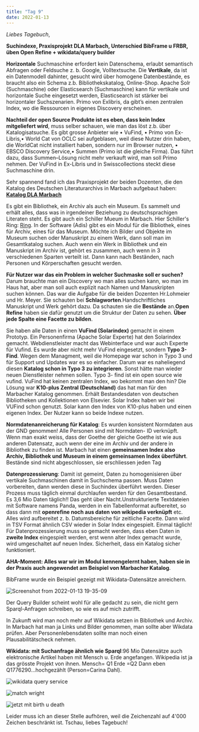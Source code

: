 ```yaml
---
title: "Tag 9"
date: 2022-01-13
---
```

_Liebes Tagebuch_,


**Suchindexe, Praxisprojekt DLA Marbach, Unterschied BibFrame u FRBR, üben Open Refine + wikidata/query builder**


**Horizontale** Suchmaschine erfordert kein Datenschema, erlaubt semantisch Abfragen oder Feldsuche z. b. Google, Volltextsuche. 
Die **Vertikale**, da ist ein Datenmodell dahinter, gesucht wird über homogene Datenbestände, es braucht also ein Schema z.b. Bibliothekskatalog, Online-Shop. 
Apache Solr (Suchmaschine) oder Elasticsearch (Suchmaschine) kann für vertikale und horizontale Suche eingesetzt werden, Elasticsearch ist stärker bei horizontaler Suchszenarien.
Primo von Exlibris, da gibt’s einen zentralen Index, wo die Ressourcen in eigenes Discovery erscheinen. 

**Nachteil der open Source Produkte ist es eben, dass kein Index mitgeliefert wird**, muss selber schauen, wie man das löst z.b. über Katalogisatsuche.
Es gibt grosse Anbieter wie •	VuFind, •	Primo von Ex- Libris,•	World Cat von OCLC sei aufgeblasen, weil diese Nutzer drin haben, die WorldCat nicht installiert haben, sondern nur im Browser nutzen, •	EBSCO Discovery Service,•	Summen (Primo ist die gleiche Firma). Das führt dazu, dass Summen–Lösung nicht mehr verkauft wird, man soll  Primo nehmen. Der VuFind in Ex-Libris und in Swisscollections steckt diese Suchmaschine drin.

Sehr spannend fand ich das Praxisprojekt der beiden Dozenten, die den Katalog des Deutschen Literaturarchivs in Marbach aufgebaut haben: **[Katalog DLA Marbach](https://www.dla-marbach.de/katalog/)**

Es gibt ein Bibliothek, ein Archiv als auch ein Museum. Es sammelt und erhält alles, dass was in irgendeiner Beziehung zu deutschsprachigen Literaten steht. Es gibt auch ein Schiller Mueum in Marbach. Hier Schiller's Ring: [Ring](https://user-images.githubusercontent.com/90834735/151678861-68d3275d-1b71-44bc-b10e-1af63f3e3bb0.png). 
In der Software (Adis) gibt es ein Modul für die Bibliothek, eines für Archiv, eines für das Museum. Möchte ich Bilder und Objekte im Museum suchen oder Manuskript zu einem Werk, dann soll man im Gesamtkatalog suchen. Auch wenn ein Werk in Bibliothek und ein Manuskript im Archiv ist, gehört es zusammen, auch wenn in 3 verschiedenen Sparten verteilt ist. Dann kann nach Beständen, nach Personen und Körperschaften gesucht werden.

**Für Nutzer war das ein Problem in welcher Suchmaske soll er suchen?**
Darum brauchte man ein Discovery wo man alles suchen kann, wo man im Haus hat, aber man soll auch explizit nach Namen und Manuskripten suchen können. Das war die Aufgabe für die beiden Dozenten Hr.Lohmeier und Hr. Meyer. Sie schauten bei **Schlagworten**.Handschriftliches Manuskript und Werk gehört dazu. Da schauten sie die **Bestände** an.**Open Refine** haben sie dafür genutzt um die Struktur der Daten zu sehen. **Über jede Spalte eine Facette zu bilden**. 

Sie haben alle Daten in einen **VuFind (Solarindex)** gemacht in einem Prototyp. Ein Personenfirma (Apache Solar Experte) hat den Solarindex gemacht. Webdienstleister macht das Webinterface und war auch Experte für Vufind. Es wurde aber nicht mehr VuFind eingesetzt, sondern **Typo 3- Find**. Wegen dem Managment, weil die Homepage war schon in Typo 3 und für Support und Updates war es so einfacher. Darum war es naheliegend diesen **Katalog schon in Typo 3 zu integrieren**. Sonst hätte man wieder neuen Dienstleister nehmen sollen. Typo 3- find ist ein open source wie vufind. VuFind hat keinen zentralen Index, wo bekommt man den hin?  Die Lösung war **K10-plus Zentral (Deutschland)** das hat man für den Marbacher Katalog genommen. Erhält Bestandesdaten von deutschen Bibliotheken und Kollektionen von Elsevier. Solar Index haben wir bei VUFind schon genutzt. Solar kann den Index von K10-plus haben und einen eigenen Index. Der Nutzer kann so beide Indexe nutzen. 

**Normdatenanreicherung für Katalog**: Es wurden konsistent Normdaten aus der GND genommen! Alle Personen sind mit Normdaten- ID verknüpft. Wenn man exakt weiss, dass der Goethe der gleiche Goethe ist wie aus anderen Datensatz, auch wenn der eine im Archiv und der andere in Bibliothek zu finden ist. 
Marbach hat einen **gemeinsamen Index also Archiv, Bibliothek und Museum in einem gemeinsamen Index überführt**. Bestände sind nicht abgeschlossen, sie erschliessen jeden Tag 

**Datenprozessierung**: Damit ist gemeint, Daten zu homogenisieren über vertikale Suchmaschinen damit in Suchschema passen. Muss Daten vorbereiten, dann werden diese in Suchindex überführt werden. Dieser Prozess muss täglich einmal durchlaufen werden für den Gesamtbestand. Es 3,6 Mio Daten täglich!! Das geht über Nacht.Unstrukturierte Textdateien mit Software namens Panda, werden in ein Tabellenformat aufbereitet, so dass dann mit **openrefine noch aus daten von wikipedia verknüpft** etc. Alles wird aufbereitet z. b. Datumsbereiche für zeitliche Facette. Dann wird in TSV Format ähnlich CSV wieder in Solar Index eingespielt. Einmal täglich! Für Datenprozessierung muss so gemacht werden, dass eben Daten in **zweite Index** eingespielt werden, erst wenn alter Index gemacht wurde, wird umgeschaltet auf neuen Index. Sicherheit, dass ein Katalog sicher funktioniert.

**AHA-Moment: Alles war wir im Modul kennengelernt haben, haben sie in der Praxis auch angewendet am Beispiel von Marbacher Katalog**.

BibFrame wurde ein Beispiel gezeigt mit Wikidata-Datensätze anreichern. 
  
![Screenshot from 2022-01-13 19-35-09](https://user-images.githubusercontent.com/90834735/149389924-e2d1b2a8-30b8-4223-85d5-31f8b69cdac2.png)

Der Query Builder scheint wohl für alle gedacht zu sein, die nicht gern Sparql-Anfragen schreiben, so wie es auf mich zutrifft. 

In Zukunft wird man noch mehr auf Wikidata setzen in Bibliothek und Archiv. In Marbach hat man ja Links und Bilder genommen, man sollte aber Wikdata prüfen.
Aber Personenlebensdaten sollte man noch einen Plausabilitätscheck nehmen.

**Wikidata: mit Suchanfrage ähnlich wie Sparql**:96 Mio Datensätze auch elektronische Artikel haben mit Mensch u. Erde angefangen.
Wikipedia ist ja das grösste Projekt von ihnen.
Mensch= Q1
Erde =Q2 
Dann eben Q1776290…hochgezählt (Person=Carina Dahl).
 

![wikidata query service](https://user-images.githubusercontent.com/90834735/150576371-34d44f5b-7340-496b-b449-9fc58ff424e0.png)

![match wright](https://user-images.githubusercontent.com/90834735/151678072-17edba1e-adf5-452f-b2aa-bf29b67ad26c.png)


![jetzt mit birth u  death](https://user-images.githubusercontent.com/90834735/151678102-81e29868-7152-44da-b2a5-0a7229f9ff00.png)


Leider muss ich an dieser Stelle aufhören, weil die Zeichenzahl auf 4'000 Zeichen beschränkt ist. Tschau, liebes Tagebuch!

